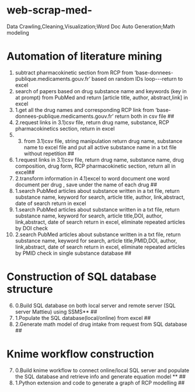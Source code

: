 # web-scrap-med-
Data Crawling,Cleaning,Visualization;Word Doc Auto Generation;Math modeling



# Automation of literature mining ###########################################################################################
1) subtract pharmacokinetic section from RCP from ‘base-donnees-publique.medicaments.gouv.fr’ based on random IDs loop---return to excel
2) search of papers based on drug substance name and keywords (key in at prompt) from PubMed and return [article title, author, abstract,link] in excel 
3) 1.get all the drug names and corresponding RCP link from ‘base-donnees-publique.medicaments.gouv.fr’ return both in csv file ##
3) 2.request links in 3.1)csv file, return drug name, substance, RCP pharmacokinetics section, return in excel
3) 3. from 3.1)csv file, string manipulation return drug name, substance name to excel file and put all active substance name in a txt file without repetition ##
4) 1.request links in 3.1)csv file, return drug name, substance name, drug composition, drug form, RCP pharmacokinetic section, return all in excel##
4) 2.transform information in 4.1)excel to word document one word document per drug , save under the name of each drug ##
5) 1.search PubMed articles about substance written in a txt file, return substance name, keyword for search, article title, author, link,abstract, date of search return in excel
5) 1.search PubMed articles about substance written in a txt file, return substance name, keyword for search, article title,DOI, author, link,abstract, date of search return in excel, eliminate repeated articles by DOI check
5) 2.search PubMed articles about substance written in a txt file, return substance name, keyword for search, article title,PMID,DOI, author, link,abstract, date of search return in excel, eliminate repeated articles by PMID check in single substance database ##
# Construction of SQL database structure ###########################################################################################
6) 0.Build SQL database on both local server and remote server (SQL server Mattieu) using SSMS** ##
6) 1.Populate the SQL database(local/online) from excel  ##
6) 2.Generate math model of drug intake from request from SQL database ##
# Knime workflow construction ###########################################################################################
7) 0.Build knime workflow to connect online/local SQL server and populate the SQL database and retrieve info and generate equation model ** ##
7) 1.Python extension and code to generate a graph of RCP modelling ##


